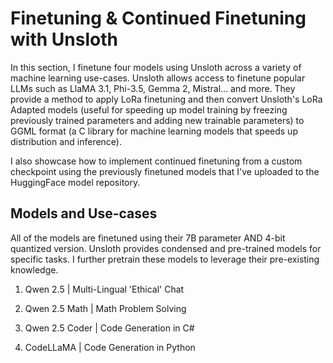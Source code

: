 # Finetuning & Continued Finetuning with Unsloth

In this section, I finetune four models using Unsloth across a variety of machine learning use-cases. Unsloth allows access to finetune popular LLMs such as LlaMA 3.1, Phi-3.5, Gemma 2, Mistral... and more. They provide a method to apply LoRa finetuning and then convert Unsloth's LoRa Adapted models (useful for speeding up model training by freezing previously trained parameters and adding new trainable parameters) to GGML format (a C library for machine learning models that speeds up distribution and inference).

I also showcase how to implement continued finetuning from a custom checkpoint using the previously finetuned models that I've uploaded to the HuggingFace model repository.

## Models and Use-cases

All of the models are finetuned using their 7B parameter AND 4-bit quantized version. Unsloth provides condensed and pre-trained models for specific tasks. I further pretrain these models to leverage their pre-existing knowledge.


1. Qwen 2.5 | Multi-Lingual 'Ethical' Chat

2. Qwen 2.5 Math | Math Problem Solving 

3. Qwen 2.5 Coder | Code Generation in C#

4. CodeLLaMA  | Code Generation in Python 

